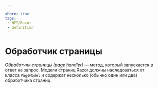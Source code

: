 ```yaml
---

share: true
tags:
 - NET/Razor
 - definition
---
```

# Обработчик страницы
*Обработчик страницы (page handler)* — метод, который запускается в ответ на запрос. Модели страниц Razor должны наследоваться от класса `PageModel` и содержат несколько (обычно один или два) обработчика страниц.